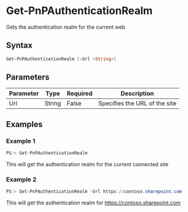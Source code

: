 # Get-PnPAuthenticationRealm
Gets the authentication realm for the current web
## Syntax
```powershell
Get-PnPAuthenticationRealm [-Url <String>]
```


## Parameters
Parameter|Type|Required|Description
---------|----|--------|-----------
|Url|String|False|Specifies the URL of the site|
## Examples

### Example 1
```powershell
PS:> Get-PnPAuthenticationRealm
```
This will get the authentication realm for the current connected site

### Example 2
```powershell
PS:> Get-PnPAuthenticationRealm -Url https://contoso.sharepoint.com
```
This will get the authentication realm for https://contoso.sharepoint.com
